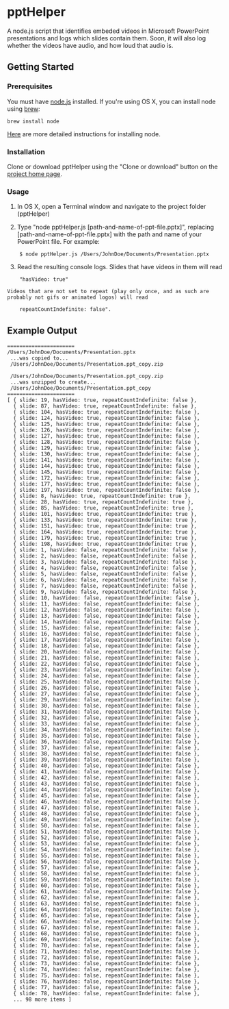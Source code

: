# pptHelper

A node.js script that identifies embeded videos in Microsoft PowerPoint presentations and logs which slides contain them. Soon, it will also log whether the videos have audio, and how loud that audio is.

## Getting Started

### Prerequisites

You must have [node.js](https://nodejs.org/en/) installed. If you're using OS X, you can install node using [brew](https://brew.sh/):
```
brew install node
```
[Here](https://medium.com/@kkostov/how-to-install-node-and-npm-on-macos-using-homebrew-708e2c3877bd) are more detailed instructions for installing node.

### Installation

Clone or download pptHelper using the "Clone or download" button on the [project home page](https://github.com/alejandrokennedy/pptHelper).

### Usage

1. In OS X, open a Terminal window and navigate to the project folder (pptHelper)

2. Type "node pptHelper.js [path-and-name-of-ppt-file.pptx]", replacing [path-and-name-of-ppt-file.pptx] with the path and name of your PowerPoint file. For example:
```
	$ node pptHelper.js /Users/JohnDoe/Documents/Presentation.pptx
```
3. Read the resulting console logs. Slides that have videos in them will read
```
	"hasVideo: true"
```
	Videos that are not set to repeat (play only once, and as such are probably not gifs or animated logos) will read
```
	repeatCountIndefinite: false".
```

## Example Output

```
======================
/Users/JohnDoe/Documents/Presentation.pptx 
 ...was copied to... 
 /Users/JohnDoe/Documents/Presentation.ppt_copy.zip

 /Users/JohnDoe/Documents/Presentation.ppt_copy.zip 
 ...was unzipped to create... 
 /Users/JohnDoe/Documents/Presentation.ppt_copy
======================
[ { slide: 19, hasVideo: true, repeatCountIndefinite: false },
  { slide: 87, hasVideo: true, repeatCountIndefinite: false },
  { slide: 104, hasVideo: true, repeatCountIndefinite: false },
  { slide: 124, hasVideo: true, repeatCountIndefinite: false },
  { slide: 125, hasVideo: true, repeatCountIndefinite: false },
  { slide: 126, hasVideo: true, repeatCountIndefinite: false },
  { slide: 127, hasVideo: true, repeatCountIndefinite: false },
  { slide: 128, hasVideo: true, repeatCountIndefinite: false },
  { slide: 129, hasVideo: true, repeatCountIndefinite: false },
  { slide: 130, hasVideo: true, repeatCountIndefinite: false },
  { slide: 141, hasVideo: true, repeatCountIndefinite: false },
  { slide: 144, hasVideo: true, repeatCountIndefinite: false },
  { slide: 145, hasVideo: true, repeatCountIndefinite: false },
  { slide: 172, hasVideo: true, repeatCountIndefinite: false },
  { slide: 177, hasVideo: true, repeatCountIndefinite: false },
  { slide: 197, hasVideo: true, repeatCountIndefinite: false },
  { slide: 8, hasVideo: true, repeatCountIndefinite: true },
  { slide: 28, hasVideo: true, repeatCountIndefinite: true },
  { slide: 85, hasVideo: true, repeatCountIndefinite: true },
  { slide: 101, hasVideo: true, repeatCountIndefinite: true },
  { slide: 133, hasVideo: true, repeatCountIndefinite: true },
  { slide: 151, hasVideo: true, repeatCountIndefinite: true },
  { slide: 164, hasVideo: true, repeatCountIndefinite: true },
  { slide: 179, hasVideo: true, repeatCountIndefinite: true },
  { slide: 198, hasVideo: true, repeatCountIndefinite: true },
  { slide: 1, hasVideo: false, repeatCountIndefinite: false },
  { slide: 2, hasVideo: false, repeatCountIndefinite: false },
  { slide: 3, hasVideo: false, repeatCountIndefinite: false },
  { slide: 4, hasVideo: false, repeatCountIndefinite: false },
  { slide: 5, hasVideo: false, repeatCountIndefinite: false },
  { slide: 6, hasVideo: false, repeatCountIndefinite: false },
  { slide: 7, hasVideo: false, repeatCountIndefinite: false },
  { slide: 9, hasVideo: false, repeatCountIndefinite: false },
  { slide: 10, hasVideo: false, repeatCountIndefinite: false },
  { slide: 11, hasVideo: false, repeatCountIndefinite: false },
  { slide: 12, hasVideo: false, repeatCountIndefinite: false },
  { slide: 13, hasVideo: false, repeatCountIndefinite: false },
  { slide: 14, hasVideo: false, repeatCountIndefinite: false },
  { slide: 15, hasVideo: false, repeatCountIndefinite: false },
  { slide: 16, hasVideo: false, repeatCountIndefinite: false },
  { slide: 17, hasVideo: false, repeatCountIndefinite: false },
  { slide: 18, hasVideo: false, repeatCountIndefinite: false },
  { slide: 20, hasVideo: false, repeatCountIndefinite: false },
  { slide: 21, hasVideo: false, repeatCountIndefinite: false },
  { slide: 22, hasVideo: false, repeatCountIndefinite: false },
  { slide: 23, hasVideo: false, repeatCountIndefinite: false },
  { slide: 24, hasVideo: false, repeatCountIndefinite: false },
  { slide: 25, hasVideo: false, repeatCountIndefinite: false },
  { slide: 26, hasVideo: false, repeatCountIndefinite: false },
  { slide: 27, hasVideo: false, repeatCountIndefinite: false },
  { slide: 29, hasVideo: false, repeatCountIndefinite: false },
  { slide: 30, hasVideo: false, repeatCountIndefinite: false },
  { slide: 31, hasVideo: false, repeatCountIndefinite: false },
  { slide: 32, hasVideo: false, repeatCountIndefinite: false },
  { slide: 33, hasVideo: false, repeatCountIndefinite: false },
  { slide: 34, hasVideo: false, repeatCountIndefinite: false },
  { slide: 35, hasVideo: false, repeatCountIndefinite: false },
  { slide: 36, hasVideo: false, repeatCountIndefinite: false },
  { slide: 37, hasVideo: false, repeatCountIndefinite: false },
  { slide: 38, hasVideo: false, repeatCountIndefinite: false },
  { slide: 39, hasVideo: false, repeatCountIndefinite: false },
  { slide: 40, hasVideo: false, repeatCountIndefinite: false },
  { slide: 41, hasVideo: false, repeatCountIndefinite: false },
  { slide: 42, hasVideo: false, repeatCountIndefinite: false },
  { slide: 43, hasVideo: false, repeatCountIndefinite: false },
  { slide: 44, hasVideo: false, repeatCountIndefinite: false },
  { slide: 45, hasVideo: false, repeatCountIndefinite: false },
  { slide: 46, hasVideo: false, repeatCountIndefinite: false },
  { slide: 47, hasVideo: false, repeatCountIndefinite: false },
  { slide: 48, hasVideo: false, repeatCountIndefinite: false },
  { slide: 49, hasVideo: false, repeatCountIndefinite: false },
  { slide: 50, hasVideo: false, repeatCountIndefinite: false },
  { slide: 51, hasVideo: false, repeatCountIndefinite: false },
  { slide: 52, hasVideo: false, repeatCountIndefinite: false },
  { slide: 53, hasVideo: false, repeatCountIndefinite: false },
  { slide: 54, hasVideo: false, repeatCountIndefinite: false },
  { slide: 55, hasVideo: false, repeatCountIndefinite: false },
  { slide: 56, hasVideo: false, repeatCountIndefinite: false },
  { slide: 57, hasVideo: false, repeatCountIndefinite: false },
  { slide: 58, hasVideo: false, repeatCountIndefinite: false },
  { slide: 59, hasVideo: false, repeatCountIndefinite: false },
  { slide: 60, hasVideo: false, repeatCountIndefinite: false },
  { slide: 61, hasVideo: false, repeatCountIndefinite: false },
  { slide: 62, hasVideo: false, repeatCountIndefinite: false },
  { slide: 63, hasVideo: false, repeatCountIndefinite: false },
  { slide: 64, hasVideo: false, repeatCountIndefinite: false },
  { slide: 65, hasVideo: false, repeatCountIndefinite: false },
  { slide: 66, hasVideo: false, repeatCountIndefinite: false },
  { slide: 67, hasVideo: false, repeatCountIndefinite: false },
  { slide: 68, hasVideo: false, repeatCountIndefinite: false },
  { slide: 69, hasVideo: false, repeatCountIndefinite: false },
  { slide: 70, hasVideo: false, repeatCountIndefinite: false },
  { slide: 71, hasVideo: false, repeatCountIndefinite: false },
  { slide: 72, hasVideo: false, repeatCountIndefinite: false },
  { slide: 73, hasVideo: false, repeatCountIndefinite: false },
  { slide: 74, hasVideo: false, repeatCountIndefinite: false },
  { slide: 75, hasVideo: false, repeatCountIndefinite: false },
  { slide: 76, hasVideo: false, repeatCountIndefinite: false },
  { slide: 77, hasVideo: false, repeatCountIndefinite: false },
  { slide: 78, hasVideo: false, repeatCountIndefinite: false },
  ... 98 more items ]
  ```